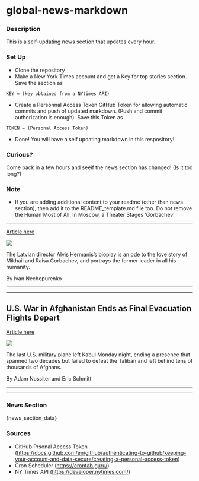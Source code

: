 # global-news-markdown

### Description 
This is a self-updating news section that updates every hour.

### Set Up 
* Clone the repository
* Make a New York Times account and get a Key for top stories section. Save the section as 
 ```
 KEY = (key obtained from a NYtimes API)
 ```
*  Create a Personnal Access Token GitHub Token for allowing automatic commits and push of updated markdown. (Push and commit authorization is enough). Save this Token as 
```
TOKEN = (Personal Access Token)
```
* Done! You will have a self updating markdown in this respository!

### Curious?
Come back in a few hours and seeif the news section has changed! (Is it too long?)

### Note
* If you are adding additional content to your readme (other than news section), then add it to the README_template.md file too. Do not remove the Human Most of All: In Moscow, a Theater Stages ‘Gorbachev’
----------------------------------------------------------

[Article here](https://www.nytimes.com/2021/08/30/theater/gorbachev-play-moscow.html)

[![](https://static01.nyt.com/images/2021/09/01/arts/30gorbachev-notebook-1/merlin_186188976_972459c5-3ee0-430e-ae05-3a16f96ab72a-superJumbo.jpg)](https://www.nytimes.com/2021/08/30/theater/gorbachev-play-moscow.html)

The Latvian director Alvis Hermanis’s bioplay is an ode to the love story of Mikhail and Raisa Gorbachev, and portrays the former leader in all his humanity.

By Ivan Nechepurenko

* * *

* * *

U.S. War in Afghanistan Ends as Final Evacuation Flights Depart
---------------------------------------------------------------

[Article here](https://www.nytimes.com/2021/08/30/world/asia/afghanistan-us-occupation-ends.html)

[![](https://static01.nyt.com/images/2021/08/30/world/30Afghanistan-Ledeall-LEDE/30Afghanistan-Ledeall-LEDE-superJumbo.jpg)](https://www.nytimes.com/2021/08/30/world/asia/afghanistan-us-occupation-ends.html)

The last U.S. military plane left Kabul Monday night, ending a presence that spanned two decades but failed to defeat the Taliban and left behind tens of thousands of Afghans.

By Adam Nossiter and Eric Schmitt

* * *

* * *

### News Section 
{news_section_data}


### Sources 
* GitHub Prsonal Access Token (https://docs.github.com/en/github/authenticating-to-github/keeping-your-account-and-data-secure/creating-a-personal-access-token)
* Cron Scheduler (https://crontab.guru/)
* NY Times API (https://developer.nytimes.com/)
